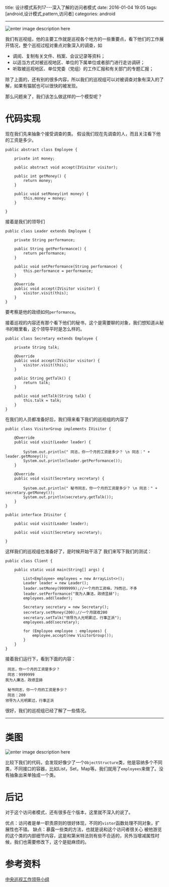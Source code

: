 title: 设计模式系列17---深入了解的访问者模式
date: 2016-01-04 19:05 
tags: [android,设计模式,pattern,访问者]
categories: android

------

![enter image description here](http://7xl9zd.com1.z0.glb.clouddn.com/u=3692463948,2718815047&fm=21&gp=0.jpg)

我们有巡视组，他的主要工作就是巡视各个地方的一些重要点，看下他们的工作展开情况，整个巡视过程对重点对象深入的调查，如

- 调阅、复制有关文件、档案、会议记录等资料；
- 以适当方式对被巡视地区、单位的下属单位或者部门进行走访调研；
- 听取被巡视地区、单位党委（党组）的工作汇报和有关部门的专题汇报；

除了上面的，还有别的很多内容，所以我们的巡视组可以对被调查对象有深入的了解，如果有猫腻也可以很快的被发现。

那么问题来了，我们该怎么做这样的一个模型呢？

<!--more-->
# 代码实现

现在我们先来抽象个接受调查的类。
假设我们现在先调查的人，而且关注看下他的工资是多少。

	public abstract class Employee {
	
	    private int money;
	
	    public abstract void accept(IVisitor visitor);
	
	    public int getMoney() {
	        return money;
	    }
	
	    public void setMoney(int money) {
	        this.money = money;
	    }
	
	}	 

接着是我们的领导们

	public class Leader extends Employee {
	
	    private String performance;
	
	    public String getPerformance() {
	        return performance;
	    }
	
	    public void setPerformance(String performance) {
	        this.performance = performance;
	    }
	
	    @Override
	    public void accept(IVisitor visitor) {
	        visitor.visit(this);
	    }
	}
要考察是他的政绩如何`performance`。

接着巡视的内容还有那个看下他们的秘书，这个是需要聊的对象，我们想知道从秘书的眼里看，这个领导平时是怎么样的。

	public class Secretary extends Employee {
	
	    private String talk;
	
	    @Override
	    public void accept(IVisitor visitor) {
	        visitor.visit(this);
	    }
	
	    public String getTalk() {
	        return talk;
	    }
	
	    public void setTalk(String talk) {
	        this.talk = talk;
	    }
	}
在我们的人员都准备好后，我们得来看下我们的巡视组的内容了

	public class VisitorGroup implements IVisitor {
	
	    @Override
	    public void visit(Leader leader) {
	
	        System.out.println(" 同志，你一个月的工资是多少？ \n 同志：" + leader.getMoney());
	        System.out.println(leader.getPerformance());
	    }
	
	    @Override
	    public void visit(Secretary secretary) {
	
	        System.out.println(" 秘书同志，你一个月的工资是多少？ \n 同志：" + secretary.getMoney());
	        System.out.println(secretary.getTalk());
	    }
	}

	public interface IVisitor {
	
	    public void visit(Leader leader);
	
	    public void visit(Secretary secretary);
	
	}

这样我们的巡视组也准备好了，是时候开始干活了
我们来写下我们的测试：

	
	public class Client {
	
	    public static void main(String[] args) {
	
	        List<Employee> employees = new ArrayList<>();
	        Leader leader = new Leader();
	        leader.setMoney(9999999);//一个月的工资嘛，79而已，不多
	        leader.setPerformance("我为人廉洁，政绩显赫");
	        employees.add(leader);
	
	        Secretary secretary = new Secretary();
	        secretary.setMoney(200);//一个月就收200
	        secretary.setTalk("领导为人光明累过，行事正派");
	        employees.add(secretary);
	
	        for (Employee employee : employees) {
	            employee.accept(new VisitorGroup());
	        }
	    }
	}

接着我们运行下，看到下面的内容：

	 同志，你一个月的工资是多少？ 
	 同志：9999999
	我为人廉洁，政绩显赫
	
	 秘书同志，你一个月的工资是多少？ 
	 同志：200
	领导为人光明累过，行事正派
很好，我们的巡视组已经了解了一些情况。

---
# 类图
![enter image description here](http://7xl9zd.com1.z0.glb.clouddn.com/%E5%82%B2%E6%B8%B8%E6%88%AA%E5%9B%BE20160104185834.png)

比较下我们的代码，会发现好像少了一个`ObjectStructure`类，他是容纳多个不同类，不同接口的容器，比如List，Set，Map等。我们就用了`employees`来做了。没有抽象出来单独成一个类。

# 后记

对于这个访问者模式，还有很多在个版本，这里就不深入的说了。

优点：访问者是单一职责原则的很好体现，不同的`vistor`函数处理不同对象，扩展性也不错。
缺点：暴露一些类的方法，也就是说和这个访问者很关心 被他游览的这个类的内部细节内容，这是和第米特法则有些不合适的，另外当增减属性时候，我们也需要修改下，这个是挺麻烦的。


# 参考资料
[中央巡视工作领导小组](http://baike.baidu.com/view/10659959.htm?fromtitle=%E4%B8%AD%E5%A4%AE%E5%B7%A1%E8%A7%86%E7%BB%84&fromid=11060251&type=syn)
 